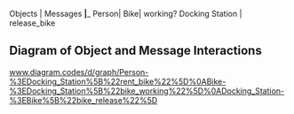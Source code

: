 Objects | Messages
________|_________
Person|
Bike| working?
Docking Station | release_bike

## Diagram of Object and Message Interactions ##

www.diagram.codes/d/graph/Person-%3EDocking_Station%5B%22rent_bike%22%5D%0ABike-%3EDocking_Station%5B%22bike_working%22%5D%0ADocking_Station-%3EBike%5B%22bike_release%22%5D